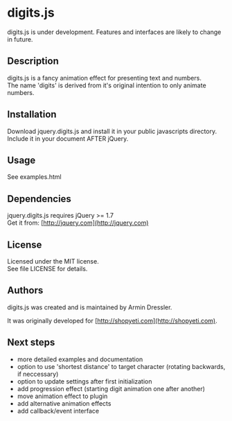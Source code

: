 # digits.js

digits.js is under development. Features and interfaces are likely to change in future.

## Description

digits.js is a fancy animation effect for presenting text and numbers.  
The name 'digits' is derived from it's original intention to only animate numbers.

## Installation

Download jquery.digits.js and install it in your public javascripts directory.  
Include it in your document AFTER jQuery.

## Usage

See examples.html

## Dependencies

jquery.digits.js requires jQuery >= 1.7  
Get it from: [http://jquery.com](http://jquery.com)

## License

Licensed under the MIT license.  
See file LICENSE for details.

## Authors

digits.js was created and is maintained by Armin Dressler.

It was originally developed for [http://shopyeti.com](http://shopyeti.com).

## Next steps

- more detailed examples and documentation
- option to use 'shortest distance' to target character (rotating backwards, if neccessary)
- option to update settings after first initialization
- add progression effect (starting digit animation one after another)
- move animation effect to plugin
- add alternative animation effects
- add callback/event interface
